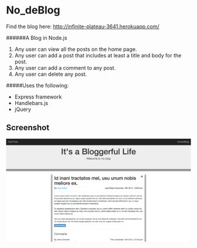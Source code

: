 No_deBlog
==========

Find the blog here: http://infinite-plateau-3641.herokuapp.com/

######A Blog in Node.js

1. Any user can view all the posts on the home page.
2. Any user can add a post that includes at least a title and body for the post.
3. Any user can add a comment to any post.
4. Any user can delete any post.

#####Uses the following:
* Express framework
* Handlebars.js
* jQuery

Screenshot
-----------
![Full](/public/img/Screenshot_nodeblog.png)